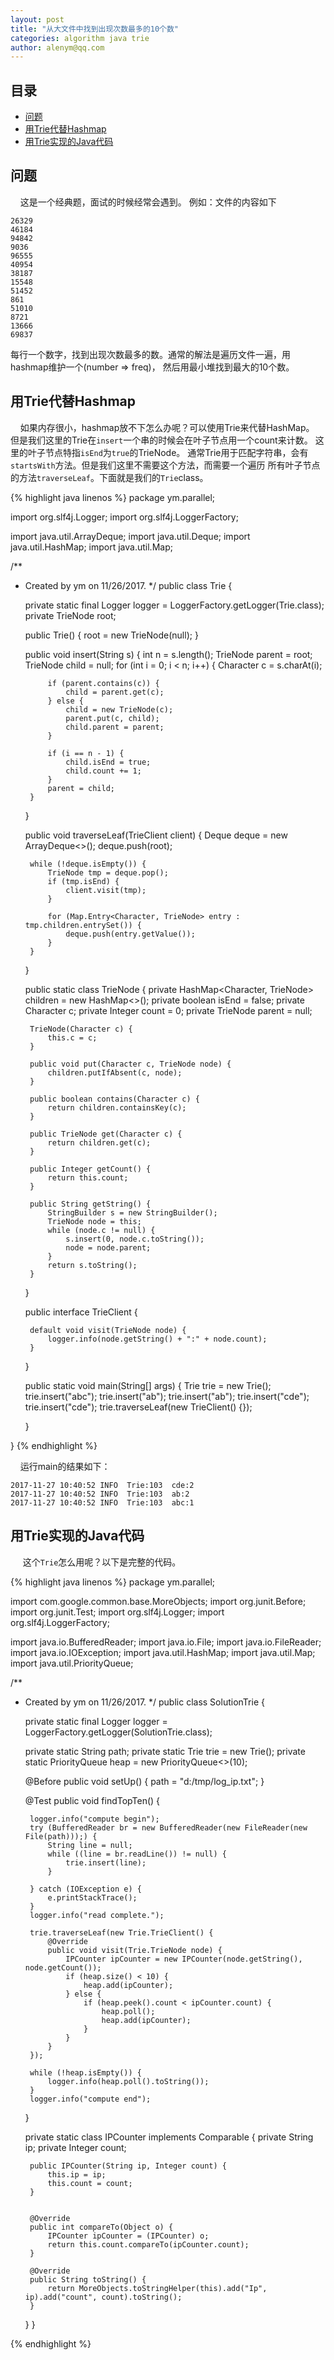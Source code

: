 ```yaml
---
layout: post
title: "从大文件中找到出现次数最多的10个数"
categories: algorithm java trie
author: alenym@qq.com
---
```

## 目录 ##

- [问题](#hh0) 
- [用Trie代替Hashmap](#hh1) 
- [用Trie实现的Java代码](#hh2) 


## <a name="hh0"></a> 问题 ##

&nbsp;&nbsp;&nbsp;&nbsp;这是一个经典题，面试的时候经常会遇到。
例如：文件的内容如下

	26329
	46184
	94842
	9036
	96555
	40954
	38187
	15548
	51452
	861
	51010
	8721
	13666
	69837 

每行一个数字，找到出现次数最多的数。通常的解法是遍历文件一遍，用hashmap维护一个(number => freq)，
然后用最小堆找到最大的10个数。

## <a name="hh1"></a> 用Trie代替Hashmap ##

&nbsp;&nbsp;&nbsp;&nbsp;如果内存很小，hashmap放不下怎么办呢？可以使用Trie来代替HashMap。
但是我们这里的Trie在`insert`一个串的时候会在叶子节点用一个count来计数。
这里的叶子节点特指`isEnd`为`true`的TrieNode。
通常Trie用于匹配字符串，会有`startsWith`方法。但是我们这里不需要这个方法，而需要一个遍历
所有叶子节点的方法`traverseLeaf`。下面就是我们的`Trie`class。


{% highlight java linenos %}
package ym.parallel;

import org.slf4j.Logger;
import org.slf4j.LoggerFactory;

import java.util.ArrayDeque;
import java.util.Deque;
import java.util.HashMap;
import java.util.Map;

/**
 * Created by ym on 11/26/2017.
 */
public class Trie {

    private static final Logger logger = LoggerFactory.getLogger(Trie.class);
    private TrieNode root;

    public Trie() {
        root = new TrieNode(null);
    }

    public void insert(String s) {
        int n = s.length();
        TrieNode parent = root;
        TrieNode child = null;
        for (int i = 0; i < n; i++) {
            Character c = s.charAt(i);

            if (parent.contains(c)) {
                child = parent.get(c);
            } else {
                child = new TrieNode(c);
                parent.put(c, child);
                child.parent = parent;
            }

            if (i == n - 1) {
                child.isEnd = true;
                child.count += 1;
            }
            parent = child;
        }
    }

    public void traverseLeaf(TrieClient client) {
        Deque<TrieNode> deque = new ArrayDeque<>();
        deque.push(root);

        while (!deque.isEmpty()) {
            TrieNode tmp = deque.pop();
            if (tmp.isEnd) {
                client.visit(tmp);
            }

            for (Map.Entry<Character, TrieNode> entry : tmp.children.entrySet()) {
                deque.push(entry.getValue());
            }
        }
    }

    public static class TrieNode {
        private HashMap<Character, TrieNode> children = new HashMap<>();
        private boolean isEnd = false;
        private Character c;
        private Integer count = 0;
        private TrieNode parent = null;

        TrieNode(Character c) {
            this.c = c;
        }

        public void put(Character c, TrieNode node) {
            children.putIfAbsent(c, node);
        }

        public boolean contains(Character c) {
            return children.containsKey(c);
        }

        public TrieNode get(Character c) {
            return children.get(c);
        }

        public Integer getCount() {
            return this.count;
        }

        public String getString() {
            StringBuilder s = new StringBuilder();
            TrieNode node = this;
            while (node.c != null) {
                s.insert(0, node.c.toString());
                node = node.parent;
            }
            return s.toString();
        }
    }

    public interface TrieClient {

        default void visit(TrieNode node) {
            logger.info(node.getString() + ":" + node.count);
        }
    }

    public static void main(String[] args) {
        Trie trie = new Trie();
        trie.insert("abc");
        trie.insert("ab");
        trie.insert("ab");
        trie.insert("cde");
        trie.insert("cde");
        trie.traverseLeaf(new TrieClient() {});

    }

}
{% endhighlight %}

&nbsp;&nbsp;&nbsp;&nbsp;运行main的结果如下：

	2017-11-27 10:40:52 INFO  Trie:103	cde:2
	2017-11-27 10:40:52 INFO  Trie:103	ab:2
	2017-11-27 10:40:52 INFO  Trie:103	abc:1

## <a name="hh2"></a> 用Trie实现的Java代码 ##

&nbsp;&nbsp;&nbsp;&nbsp;
这个`Trie`怎么用呢？以下是完整的代码。

{% highlight java linenos %}
package ym.parallel;

import com.google.common.base.MoreObjects;
import org.junit.Before;
import org.junit.Test;
import org.slf4j.Logger;
import org.slf4j.LoggerFactory;

import java.io.BufferedReader;
import java.io.File;
import java.io.FileReader;
import java.io.IOException;
import java.util.HashMap;
import java.util.Map;
import java.util.PriorityQueue;

/**
 * Created by ym on 11/26/2017.
 */
public class SolutionTrie {

    private static final Logger logger = LoggerFactory.getLogger(SolutionTrie.class);

    private static String path;
    private static Trie trie = new Trie();
    private static PriorityQueue<IPCounter> heap = new PriorityQueue<>(10);

    @Before
    public void setUp() {
        path = "d:/tmp/log_ip.txt";
    }


    @Test
    public void findTopTen() {

        logger.info("compute begin");
        try (BufferedReader br = new BufferedReader(new FileReader(new File(path)));) {
            String line = null;
            while ((line = br.readLine()) != null) {
                trie.insert(line);
            }

        } catch (IOException e) {
            e.printStackTrace();
        }
        logger.info("read complete.");

        trie.traverseLeaf(new Trie.TrieClient() {
            @Override
            public void visit(Trie.TrieNode node) {
                IPCounter ipCounter = new IPCounter(node.getString(), node.getCount());
                if (heap.size() < 10) {
                    heap.add(ipCounter);
                } else {
                    if (heap.peek().count < ipCounter.count) {
                        heap.poll();
                        heap.add(ipCounter);
                    }
                }
            }
        });

        while (!heap.isEmpty()) {
            logger.info(heap.poll().toString());
        }
        logger.info("compute end");
    }


    private static class IPCounter implements Comparable {
        private String ip;
        private Integer count;

        public IPCounter(String ip, Integer count) {
            this.ip = ip;
            this.count = count;
        }


        @Override
        public int compareTo(Object o) {
            IPCounter ipCounter = (IPCounter) o;
            return this.count.compareTo(ipCounter.count);
        }

        @Override
        public String toString() {
            return MoreObjects.toStringHelper(this).add("Ip", ip).add("count", count).toString();
        }
    }
}

{% endhighlight %}


